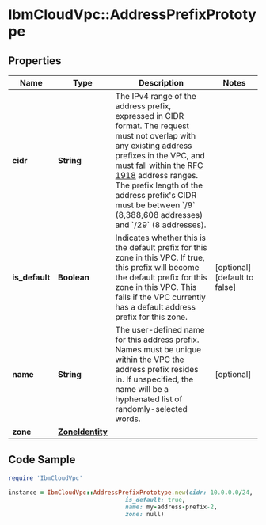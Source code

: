 # IbmCloudVpc::AddressPrefixPrototype

## Properties

Name | Type | Description | Notes
------------ | ------------- | ------------- | -------------
**cidr** | **String** | The IPv4 range of the address prefix, expressed in CIDR format. The request must not overlap with any existing address prefixes in the VPC, and must fall within the [RFC 1918](https://tools.ietf.org/html/rfc1918) address ranges. The prefix length of the address prefix&#39;s CIDR must be between &#x60;/9&#x60; (8,388,608 addresses) and &#x60;/29&#x60; (8 addresses). | 
**is_default** | **Boolean** | Indicates whether this is the default prefix for this zone in this VPC. If true, this prefix will become the default prefix for this zone in this VPC. This fails if the VPC currently has a default address prefix for this zone. | [optional] [default to false]
**name** | **String** | The user-defined name for this address prefix. Names must be unique within the VPC the address prefix resides in. If unspecified, the name will be a hyphenated list of randomly-selected words. | [optional] 
**zone** | [**ZoneIdentity**](ZoneIdentity.md) |  | 

## Code Sample

```ruby
require 'IbmCloudVpc'

instance = IbmCloudVpc::AddressPrefixPrototype.new(cidr: 10.0.0.0/24,
                                 is_default: true,
                                 name: my-address-prefix-2,
                                 zone: null)
```


